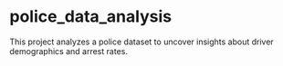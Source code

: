 # police_data_analysis
This project analyzes a police dataset to uncover insights about driver demographics and arrest rates.
